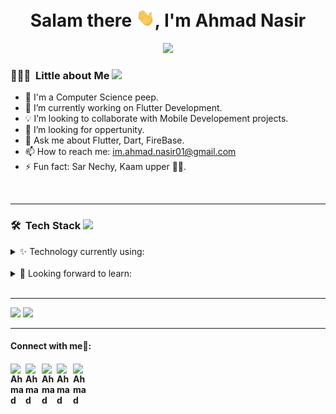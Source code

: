 ### 



<h1 align="center">Salam there <img src="https://raw.githubusercontent.com/ABSphreak/ABSphreak/master/gifs/Hi.gif" width="30px">, I'm Ahmad Nasir</h1>
<p align="center">
  <a href="https://github.com/M4DGENIUS0/"><img src="https://readme-typing-svg.herokuapp.com?lines=Computer+Science+Undergraduate;Flutter+Development+Software+Engineer;Sar+Nechy+Kaam+Upper&center=true&width=500&height=50"></a>
</p>

<h3> 👨🏻‍💻 &nbsp;Little about Me <img src="https://media.giphy.com/media/2rAF2FUn94dIlljSms/giphy.gif" width="40"></h3>

- 🧞 I'm a Computer Science peep.
- 🔭 I’m currently working on Flutter Development.
- 💡 I’m looking to collaborate with Mobile Developement projects.
- 💼 I’m looking for oppertunity.
- 💬 Ask me about Flutter, Dart, FireBase.
- 📫 How to reach me: im.ahmad.nasir01@gmail.com
- ⚡ Fun fact: Sar Nechy, Kaam upper ☝🏻.
<br>

---
<h3> 🛠 &nbsp;Tech Stack <img src="https://media.giphy.com/media/WUlplcMpOCEmTGBtBW/giphy.gif" width="40"></h3>
<details>
<summary>
  ✨ Technology currently using:
</summary>
   <br>
<code><a href="https://flutter.dev/" target="_blank"><img height="30" src="https://www.vectorlogo.zone/logos/flutterio/flutterio-icon.svg"></a></code>
<code><a href="https://www.python.org/" target="_blank"><img height="30" src="https://www.vectorlogo.zone/logos/python/python-icon.svg"></a></code>
<code><a href="https://www.w3schools.com/html/" target="_blank"><img height="30" src="https://www.vectorlogo.zone/logos/w3_html5/w3_html5-icon.svg"></a></code>
<code><a href="https://www.w3schools.com/css/" target="_blank"><img height="30" src="https://raw.githubusercontent.com/devicons/devicon/master/icons/css3/css3-original.svg"></a></code>
<code><a href="https://firebase.google.com/" target="_blank"><img height="30" src="https://www.vectorlogo.zone/logos/firebase/firebase-icon.svg"></a></code>
<code><a href="https://git-scm.com/" target="_blank"><img height="30" src="https://www.vectorlogo.zone/logos/git-scm/git-scm-icon.svg"></a></code>
<code><a href="https://www.json.org/" target="_blank"><img height="30" src="https://www.vectorlogo.zone/logos/json/json-icon.svg"></a></code>
<code><a href="https://nodejs.org/en/" target="_blank"><img height="30" src="https://www.vectorlogo.zone/logos/nodejs/nodejs-icon.svg"></a></code>
<code><a href="https://cloud.google.com/" target="_blank"><img height="30" src="https://www.vectorlogo.zone/logos/google_cloud/google_cloud-icon.svg"></a></code>
<code><a href="https://www.javascript.com/" target="_blank"><img height="30" src="https://raw.githubusercontent.com/devicons/devicon/master/icons/javascript/javascript-plain.svg"></a></code>
<code><a href="https://wordpress.org/" target="_blank"><img height="30" src="https://www.vectorlogo.zone/logos/wordpress/wordpress-icon.svg"></a></code>
<code><a href="https://trello.com/" target="_blank"><img height="30" src="https://www.vectorlogo.zone/logos/trello/trello-icon.svg"></a></code>
  
</details>
<br>

<details>
<summary>
  🌱 Looking forward to learn:
</summary>
   <br>
<code> <a href="https://tailwindcss.com/" target="_blank"> <img src="https://www.vectorlogo.zone/logos/tailwindcss/tailwindcss-icon.svg" alt="tailwind" height="30"/> </a> </code>
<code><a href="https://sass-lang.com" target="_blank"> <img src="https://raw.githubusercontent.com/devicons/devicon/master/icons/sass/sass-original.svg" alt="sass"  height="30"></a></code>
<code><a href="https://colab.research.google.com/" target="_blank"><img height="30" src="https://colab.research.google.com/img/colab_favicon_256px.png"></a></code>
<code><a href="https://reactjs.org/" target="_blank"><img height="30" src="https://www.vectorlogo.zone/logos/reactjs/reactjs-icon.svg"></a></code>
<code><a href="https://nextjs.org/" target="_blank"><img height="30" src="https://upload.wikimedia.org/wikipedia/commons/thumb/1/10/Cib-next-js_%28CoreUI_Icons_v1.0.0%29.svg/120px-Cib-next-js_%28CoreUI_Icons_v1.0.0%29.svg.png"></a></code>
<code><a href="https://analytics.google.com/" target="_blank"><img height="30" src="https://www.vectorlogo.zone/logos/google_analytics/google_analytics-icon.svg"></a></code>
<code><a href="https://www.tensorflow.org/" target="_blank"><img height="30" src="https://www.vectorlogo.zone/logos/tensorflow/tensorflow-icon.svg"></a></code>
<code><a href="https://azure.microsoft.com/en-us/" target="_blank"><img height="30" src="https://www.vectorlogo.zone/logos/microsoft_azure/microsoft_azure-icon.svg"></a></code>
<code><a href="https://opencv.org/" target="_blank"><img height="30" src="https://www.vectorlogo.zone/logos/opencv/opencv-icon.svg"></a></code>
<code><a href="https://pytorch.org/" target="_blank"><img height="30" src="https://www.vectorlogo.zone/logos/pytorch/pytorch-icon.svg"></a></code>
<code><a href="https://aws.amazon.com/" target="_blank"><img height="30" src="https://www.vectorlogo.zone/logos/amazon_aws/amazon_aws-icon.svg"></a></code>
</details>
<br>

---
<img height="180em" src="https://github-readme-stats.vercel.app/api?username=M4DGENIUS0&theme=buefy&show_icons=true" />

<img height="180em" src="https://github-readme-stats.vercel.app/api/top-langs/?username=M4DGENIUS0&layout=compact&theme=buefy" />

---


<h4> Connect with me🤝: <h4>
  </hr>
  <a href="https://www.linkedin.com/in/ahmad-nasir001/">
   <img align="left" alt="Ahmad" width="24px" src="https://www.vectorlogo.zone/logos/linkedin/linkedin-icon.svg" />
  </a>
  <a href="mailto:an7539661@gmail.com">
    <img align="left" alt="Ahmad" width="26px" src="https://www.vectorlogo.zone/logos/gmail/gmail-icon.svg" />
  </a>
  <a href="https://www.instagram.com/0_0___ahmad))">
    <img align="left" alt="Ahmad" width="24px" src="https://www.vectorlogo.zone/logos/instagram/instagram-icon.svg" />
  </a>
   <a href="https://www.facebook.com/">
    <img align="left" alt="Ahmad" width="26px" src="https://www.vectorlogo.zone/logos/facebook/facebook-tile.svg" />
  </a>
   <a href="https://github.com/M4DGENIUS0">
    <img align="left" alt="Ahmad" width="26px" src="https://www.vectorlogo.zone/logos/github/github-tile.svg" />
  </a>
  <br>
  


